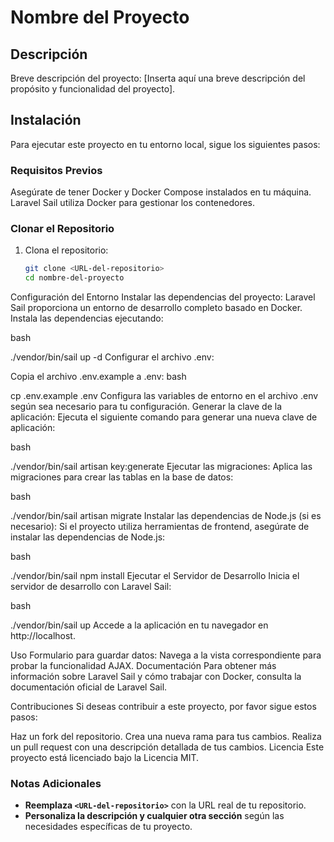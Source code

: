
# Nombre del Proyecto

## Descripción

Breve descripción del proyecto: [Inserta aquí una breve descripción del propósito y funcionalidad del proyecto].

## Instalación

Para ejecutar este proyecto en tu entorno local, sigue los siguientes pasos:

### Requisitos Previos

Asegúrate de tener Docker y Docker Compose instalados en tu máquina. Laravel Sail utiliza Docker para gestionar los contenedores.

### Clonar el Repositorio

1. Clona el repositorio:
   ```bash
   git clone <URL-del-repositorio>
   cd nombre-del-proyecto
Configuración del Entorno
Instalar las dependencias del proyecto:
Laravel Sail proporciona un entorno de desarrollo completo basado en Docker. Instala las dependencias ejecutando:

bash

./vendor/bin/sail up -d
Configurar el archivo .env:

Copia el archivo .env.example a .env:
bash

cp .env.example .env
Configura las variables de entorno en el archivo .env según sea necesario para tu configuración.
Generar la clave de la aplicación:
Ejecuta el siguiente comando para generar una nueva clave de aplicación:

bash

./vendor/bin/sail artisan key:generate
Ejecutar las migraciones:
Aplica las migraciones para crear las tablas en la base de datos:

bash

./vendor/bin/sail artisan migrate
Instalar las dependencias de Node.js (si es necesario):
Si el proyecto utiliza herramientas de frontend, asegúrate de instalar las dependencias de Node.js:

bash

./vendor/bin/sail npm install
Ejecutar el Servidor de Desarrollo
Inicia el servidor de desarrollo con Laravel Sail:

bash

./vendor/bin/sail up
Accede a la aplicación en tu navegador en http://localhost.

Uso
Formulario para guardar datos: Navega a la vista correspondiente para probar la funcionalidad AJAX.
Documentación
Para obtener más información sobre Laravel Sail y cómo trabajar con Docker, consulta la documentación oficial de Laravel Sail.

Contribuciones
Si deseas contribuir a este proyecto, por favor sigue estos pasos:

Haz un fork del repositorio.
Crea una nueva rama para tus cambios.
Realiza un pull request con una descripción detallada de tus cambios.
Licencia
Este proyecto está licenciado bajo la Licencia MIT.




### Notas Adicionales

- **Reemplaza `<URL-del-repositorio>`** con la URL real de tu repositorio.
- **Personaliza la descripción y cualquier otra sección** según las necesidades específicas de tu proyecto.

  
